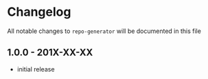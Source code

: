 # Changelog

All notable changes to `repo-generator` will be documented in this file

## 1.0.0 - 201X-XX-XX

- initial release
